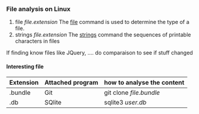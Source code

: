 ### File analysis on Linux

1. file *file.extension*
The [file](https://man7.org/linux/man-pages/man1/file.1.html) command is used to determine the type of a file.
2. strings *file.extension*
The [strings](https://man7.org/linux/man-pages/man1/strings.1.html) command the sequences of printable characters in files


If finding know files like JQuery, .... do comparaison to see if stuff changed

#### Interesting file

|Extension|Attached program|how to analyse the content|
|-|---------- | ----------- |
|.bundle|Git|git clone *file.bundle*|
|.db|SQlite|sqlite3 *user.db*|